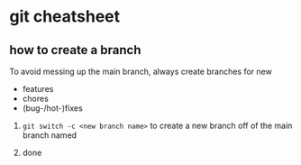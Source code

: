 # git cheatsheet

## how to create a branch

To avoid messing up the main branch, always create branches for new

- features
- chores
- (bug-/hot-)fixes

1. `git switch -c <new branch name>`
   to create a new branch off of the main branch named <new branch name>

2. done
